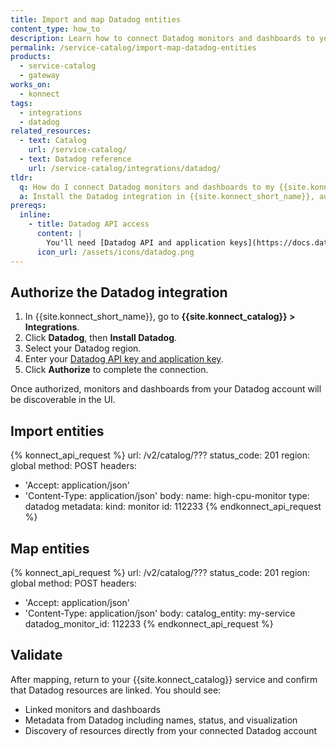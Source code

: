 ```yaml
---
title: Import and map Datadog entities
content_type: how_to
description: Learn how to connect Datadog monitors and dashboards to your {{site.konnect_catalog}} service in {{site.konnect_short_name}}.
permalink: /service-catalog/import-map-datadog-entities
products:
  - service-catalog
  - gateway
works_on:
  - konnect
tags:
  - integrations
  - datadog
related_resources:
  - text: Catalog
    url: /service-catalog/
  - text: Datadog reference
    url: /service-catalog/integrations/datadog/
tldr:
  q: How do I connect Datadog monitors and dashboards to my {{site.konnect_catalog}} service?
  a: Install the Datadog integration in {{site.konnect_short_name}}, authorize it using your API and app keys, and link Datadog resources to your {{site.konnect_catalog}} service.
prereqs:
  inline:
    - title: Datadog API access
      content: |
        You'll need [Datadog API and application keys](https://docs.datadoghq.com/account_management/api-app-keys/) and must select your Datadog region to authenticate the integration.
      icon_url: /assets/icons/datadog.png
---
```


## Authorize the Datadog integration

1. In {{site.konnect_short_name}}, go to **{{site.konnect_catalog}} > Integrations**.
2. Click **Datadog**, then **Install Datadog**.
3. Select your Datadog region.
4. Enter your [Datadog API key and application key](https://docs.datadoghq.com/account_management/api-app-keys/).
5. Click **Authorize** to complete the connection.

Once authorized, monitors and dashboards from your Datadog account will be discoverable in the UI.

## Import entities

<!--vale off-->
{% konnect_api_request %}
url: /v2/catalog/???
status_code: 201
region: global
method: POST
headers:
  - 'Accept: application/json'
  - 'Content-Type: application/json'
body:
  name: high-cpu-monitor
  type: datadog
  metadata:
    kind: monitor
    id: 112233
{% endkonnect_api_request %}
<!--vale on-->

## Map entities

<!--vale off-->
{% konnect_api_request %}
url: /v2/catalog/???
status_code: 201
region: global
method: POST
headers:
  - 'Accept: application/json'
  - 'Content-Type: application/json'
body:
  catalog_entity: my-service
  datadog_monitor_id: 112233
{% endkonnect_api_request %}
<!--vale on-->

## Validate

After mapping, return to your {{site.konnect_catalog}} service and confirm that Datadog resources are linked. You should see:

- Linked monitors and dashboards
- Metadata from Datadog including names, status, and visualization
- Discovery of resources directly from your connected Datadog account
